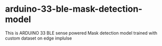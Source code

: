 # arduino-33-ble-mask-detection-model
This is ARDUINO 33 BLE sense powered Mask detection model trained with custom dataset on edge implulse
